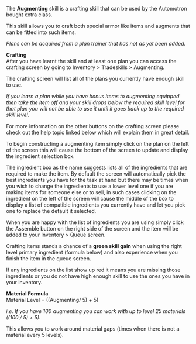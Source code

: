The **Augmenting** skill is a crafting skill that can be used by the Automotron bought extra class.

This skill allows you to craft both special armor like items and augments that can be fitted into such items.

_Plans can be acquired from a plan trainer that has not as yet been added._

**Crafting**  
After you have learnt the skill and at least one plan you can access the crafting screen by going to Inventory > Tradeskills > Augmenting.

The crafting screen will list all of the plans you currently have enough skill to use.

_If you learn a plan while you have bonus items to augmenting equipped then take the item off and your skill drops below the required skill level for that plan you will not be able to use it until it goes back up to the required skill level._

For more information on the other buttons on the crafting screen please check out the help topic linked below which will explain them in great detail.

To begin constructing a augmenting item simply click on the plan on the left of the screen this will cause the bottom of the screen to update and display the ingredient selection box.

The ingredient box as the name suggests lists all of the ingredients that are required to make the item. By default the screen will automatically pick the best ingredients you have for the task at hand but there may be times when you wish to change the ingredients to use a lower level one if you are making items for someone else or to sell, in such cases clicking on the ingredient on the left of the screen will cause the middle of the box to display a list of compatible ingredients you currently have and let you pick one to replace the default it selected.

When you are happy with the list of ingredients you are using simply click the Assemble button on the right side of the screen and the item will be added to your Inventory > Queue screen.

Crafting items stands a chance of a **green skill gain** when using the right level primary ingredient (formula below) and also experience when you finish the item in the queue screen.

If any ingredients on the list show up red it means you are missing those ingredients or you do not have high enough skill to use the ones you have in your inventory.

**Material Formula**  
Material Level = ((Augmenting/ 5) + 5)

_i.e. If you have 100 augmenting you can work with up to level 25 materials ((100 / 5) + 5)._

This allows you to work around material gaps (times when there is not a material every 5 levels).